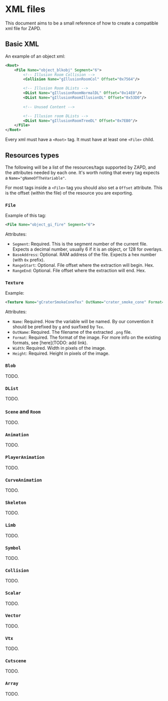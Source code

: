 # XML files

This document aims to be a small reference of how to create a compatible xml file for ZAPD.

## Basic XML

An example of an object xml:

```xml
<Root>
    <File Name="object_blkobj" Segment="6">
        <!-- Illusion Room Collision -->
        <Collision Name="gIllusionRoomCol" Offset="0x7564"/>

        <!-- Illusion Room DLists -->
        <DList Name="gIllusionRoomNormalDL" Offset="0x14E0"/>
        <DList Name="gIllusionRoomIllusionDL" Offset="0x53D0"/>
        
        <!-- Unused Content -->

        <!-- Illusion room DLists -->
        <DList Name="gIllusionRoomTreeDL" Offset="0x7EB0"/>
    </File>
</Root>
```

Every xml must have a `<Root>` tag. It must have at least one `<File>` child.

## Resources types

The following will be a list of the resources/tags supported by ZAPD, and the attributes needed by each one. It's worth noting that every tag expects a `Name="gNameOfTheVariable"`.

For most tags inside a `<File>` tag you should also set a `Offset` attribute. This is the offset (within the file) of the resource you are exporting.

### `File`

Example of this tag:

```xml
<File Name="object_gi_fire" Segment="6">
```

Attributes:

- `Segment`: Required. This is the segment number of the current file. Expects a decimal number, usually 6 if it is an object, or 128 for overlays.
- `BaseAddress`: Optional. RAM address of the file. Expects a hex number (with `0x` prefix).
- `RangeStart`: Optional. File offset where the extraction will begin. Hex.
- `RangeEnd`: Optional. File offset where the extraction will end. Hex.

### `Texture`

Example:

```xml
<Texture Name="gCraterSmokeConeTex" OutName="crater_smoke_cone" Format="ia8" Width="32" Height="32" Offset="0xC30"/>
```

Attributes:

- `Name`: Required. How the variable will be named. By our convention it should be prefixed by `g` and suxfixed by `Tex`.
- `OutName`: Required. The filename of the extracted `.png` file.
- `Format`: Required. The format of the image. For more info on the existing formats, see [here](TODO: add link).
- `Width`: Required. Width in pixels of the image.
- `Height`: Required. Height in pixels of the image.

### `Blob`

TODO.

### `DList`

TODO.

### `Scene` and `Room`

TODO.

### `Animation`

TODO.

### `PlayerAnimation`

TODO.

### `CurveAnimation`

TODO.

### `Skeleton`

TODO.

### `Limb`

TODO.

### `Symbol`

TODO.

### `Collision`

TODO.

### `Scalar`

TODO.

### `Vector`

TODO.

### `Vtx`

TODO.

### `Cutscene`

TODO.

### `Array`

TODO.
